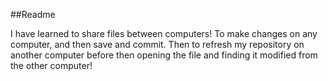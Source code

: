 ##Readme

I have learned to share files between computers! To make changes on any computer, and then save and commit. Then to refresh my repository on another computer before then opening the file and finding it modified from the other computer!